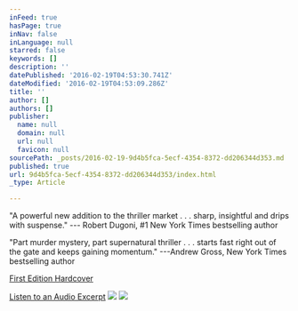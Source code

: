 ```yaml
---
inFeed: true
hasPage: true
inNav: false
inLanguage: null
starred: false
keywords: []
description: ''
datePublished: '2016-02-19T04:53:30.741Z'
dateModified: '2016-02-19T04:53:09.286Z'
title: ''
author: []
authors: []
publisher:
  name: null
  domain: null
  url: null
  favicon: null
sourcePath: _posts/2016-02-19-9d4b5fca-5ecf-4354-8372-dd206344d353.md
published: true
url: 9d4b5fca-5ecf-4354-8372-dd206344d353/index.html
_type: Article

---
```

"A powerful new addition to the thriller market
. . . sharp, insightful and drips with suspense."
--- Robert Dugoni, \#1 New York Times bestselling author

"Part murder mystery, part supernatural thriller . . . starts fast
right out of the gate and keeps gaining momentum."
---Andrew Gross, New York Times bestselling author

[First Edition Hardcover][0]

[Listen to an Audio Excerpt][1]
![](https://the-grid-user-content.s3-us-west-2.amazonaws.com/f4ca4eeb-b79c-4f6d-918b-878cce842886.jpg)
![](https://the-grid-user-content.s3-us-west-2.amazonaws.com/9e18f30a-246c-4040-a8e4-b566e0d213b6.jpg)

[0]: http://www.polisbooks.com/books/speak-the-dead/
[1]: https://soundcloud.com/audible/speak-the-dead